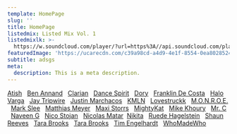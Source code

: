 ```yaml
---
template: HomePage
slug: ''
title: HomePage
listedmix: Listed Mix Vol. 1
listedmixlk: >-
  https://w.soundcloud.com/player/?url=https%3A//api.soundcloud.com/playlists/657878880&color=%23ff5500&auto_play=false&hide_related=false&show_comments=true&show_user=true&show_reposts=false&show_teaser=true&visual=true
featuredImage: 'https://ucarecdn.com/c39a98cd-a4d9-4e1f-8554-0ea8028524f9/'
subtitle: adsgs
meta:
  description: This is a meta description.
---
```

[Atish](https://quirky-northcutt-3bdb7c.netlify.com/artists/atish) &nbsp; [Ben Annand](https://quirky-northcutt-3bdb7c.netlify.com/artists/ben-annand) &nbsp;  [Clarian](https://quirky-northcutt-3bdb7c.netlify.com/artists/clarian) &nbsp;  [Dance Spirit](https://quirky-northcutt-3bdb7c.netlify.com/artists/dance-spirit) &nbsp;   [Dory](https://quirky-northcutt-3bdb7c.netlify.com/artists/dory) &nbsp;   [Franklin De Costa](https://quirky-northcutt-3bdb7c.netlify.com/artists/franklin-de-costa) &nbsp;   [Halo Varga](https://quirky-northcutt-3bdb7c.netlify.com/artists/halo-varga) &nbsp;   [Jay Tripwire](https://quirky-northcutt-3bdb7c.netlify.com/artists/jay-tripwire) &nbsp;  [Justin Marchacos](https://quirky-northcutt-3bdb7c.netlify.com/artists/justin-marchacos) &nbsp;   [KMLN](https://quirky-northcutt-3bdb7c.netlify.com/artists/kmln) &nbsp;   [Lovestruckk](https://quirky-northcutt-3bdb7c.netlify.com/artists/lovestruckk) &nbsp;   [M.O.N.R.O.E.](https://quirky-northcutt-3bdb7c.netlify.com/artists/m-o-n-r-o-e) &nbsp;   [Mark Slee](https://quirky-northcutt-3bdb7c.netlify.com/artists/mark-slee) &nbsp;   [Matthias Meyer](https://quirky-northcutt-3bdb7c.netlify.com/artists/matthias-meyer) &nbsp;   [Maxi Storrs](https://quirky-northcutt-3bdb7c.netlify.com/artists/maxi-storrs) &nbsp;   [MightyKat](https://quirky-northcutt-3bdb7c.netlify.com/artists/mighty-kat) &nbsp;   [Mike Khoury](https://quirky-northcutt-3bdb7c.netlify.com/artists/mike-khoury) &nbsp;   [Mr. C](https://quirky-northcutt-3bdb7c.netlify.com/artists/mr-c) &nbsp;   [Naveen G](https://quirky-northcutt-3bdb7c.netlify.com/artists/naveen-g) &nbsp;   [Nico Stojan](https://quirky-northcutt-3bdb7c.netlify.com/artists/nico-stojan) &nbsp;   [Nicolas Matar](https://quirky-northcutt-3bdb7c.netlify.com/artists/nicolas-matar)&nbsp;   [Nikita](https://quirky-northcutt-3bdb7c.netlify.com/artists/nikita) &nbsp;   [Ruede Hagelstein](https://quirky-northcutt-3bdb7c.netlify.com/artists/ruede-hagelstein) &nbsp;   [Shaun Reeves](https://quirky-northcutt-3bdb7c.netlify.com/artists/shaun-reeves) &nbsp;   [Tara Brooks](https://quirky-northcutt-3bdb7c.netlify.com/artists/tara-brooks) &nbsp;   [Tara Brooks](https://quirky-northcutt-3bdb7c.netlify.com/artists/tim-engelhardt) &nbsp;   [Tim Engelhardt](https://quirky-northcutt-3bdb7c.netlify.com/artists/tim-engelhardt) &nbsp;   [WhoMadeWho](https://quirky-northcutt-3bdb7c.netlify.com/artists/who-made-who)                           
